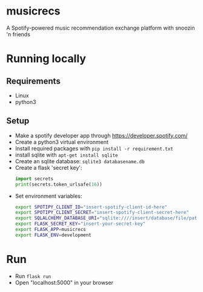 # musicrecs
A Spotify-powered music recommendation exchange platform with snoozin 'n friends

# Running locally
## Requirements
- Linux
- python3

## Setup
- Make a spotify developer app through https://developer.spotify.com/
- Create a python3 virtual environment
- Install required packages with `pip install -r requirement.txt`
- install sqlite with `apt-get install sqlite`
- Create an sqlite database: `sqlite3 databasename.db`
- Create a flask 'secret key':
    ```python
    import secrets
    print(secrets.token_urlsafe(16))
    ```
- Set environment variables:
    ```bash
    export SPOTIPY_CLIENT_ID="insert-spotify-client-id-here"
    export SPOTIPY_CLIENT_SECRET="insert-spotify-client-secret-here"
    export SQLALCHEMY_DATABASE_URI="sqlite:////insert/database/file/path.db"
    export FLASK_SECRET_KEY="insert-your-secret-key"
    export FLASK_APP=musicrecs
    export FLASK_ENV=development
    ```

# Run
- Run `flask run`
- Open "localhost:5000" in your browser
